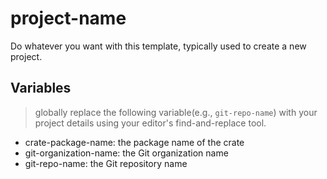 # project-name

Do whatever you want with this template, typically used to create a new project.

## Variables

> globally replace the following variable(e.g., `git-repo-name`) with your project details using your editor's find-and-replace tool.

- crate-package-name: the package name of the crate
- git-organization-name: the Git organization name
- git-repo-name: the Git repository name
